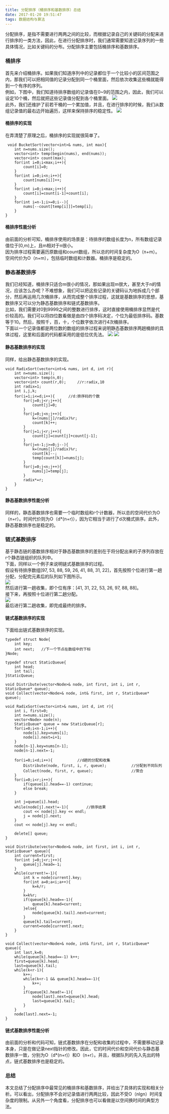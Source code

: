 ```yaml
---
title: 分配排序（桶排序和基数排序）总结
date: 2017-01-20 19:51:47
tags: 数据结构与算法
---
```

分配排序，是指不需要进行两两之间的比较，而根据记录自己的关键码的分配来进行排序的一类方法，因此，在进行分配排序时，我们通常需要知道记录序列的一些具体情况，比如关键码的分布。分配排序主要包括桶排序和基数排序。   
<!--more-->
### 桶排序
首先来介绍桶排序。如果我们知道序列中的记录都位于一个比较小的区间范围之内，那我们可以把相同值的记录分配到同一个桶里面，然后依次收集这些桶就能得到一个有序的序列。    
例如，下图中，我们知道待排序数组的记录值在0~9的范围之内，因此，我们可以设定10个桶，然后就把这些记录值分配到各个桶里面。
![](http://i.imgur.com/SVkuDWp.png)  
此外，我们还维护了前若干桶的一个累加值，并且，在进行排序的时候，我们从数组记录值的最右边开始遍历，这样来保持排序的稳定性。 
![](http://i.imgur.com/yGcdDMb.png)

#### 桶排序的实现
在弄清楚了原理之后，桶排序的实现就很简单了。

	 void BucketSort(vector<int>& nums, int max){
	 	int n=nums.size();
	 	vector<int> temp(begin(nums), end(nums));
	 	vector<int> count(max);
	 	for(int i=0;i<max;i++){
		 	count[i]=0;
	 	}
	 	for(int i=0;i<n;i++){
		 	count[nums[i]]++;
	 	}
	 	for(int i=0;i<max;i++){
		 	count[i]=count[i-1]+count[i];
	 	}
	 	for(int i=n-1;i>=0;i--){	
		 	nums[--count[temp[i]]]=temp[i];
	 	}
	}

#### 桶排序性能分析
由前面的分析可知，桶排序使用的场景是：待排序的数组长度为n，所有数组记录值位于[0,m)上，且m相对于n很小。    
因为排序过程需要遍历原数组和count数组，所以总的时间复杂度为O（n+m）。空间代价为O（n+m），包括临时数组和计数器。桶排序是稳定的。   
### 静态基数排序
我们已经知道，桶排序只适合m很小的情况，那如果出现m很大，甚至大于n的情况，应该怎么办呢？不难想象，我们可以把这些记录的关键码认为地拆成几个部分，然后再运用几次桶排序，从而完成整个排序过程，这就是基数排序的思想，基数排序又可以分为静态基数排序和链式基数排序。        
比如，我们需要对0到9999之间的整数进行排序，这时直接使用桶排序显然是代价较高的。我们可以将四位数看做是由四个排序码决定，个位为最低排序码。基数等于10。然后，按照千，百，十，个位数字依次进行4次桶排序。     
下面以一个记录值都是两位数的数组的排序过程来说明静态基数排序两趟桶排的具体过程，这里和后面的代码都采用的是低位优先法。
![](http://i.imgur.com/gPF11Hv.png)
![](http://i.imgur.com/hr8v9TV.png)

#### 静态基数排序的实现

同样，给出静态基数排序的实现。

	void RadixSort(vector<int>& nums, int d, int r){
		int n=nums.size();
		vector<int> temp(n,0);
		vector<int> count(r,0);		//r:radix,10
		int radix=1;
		int i,j,k;
		for(i=1;i<=d;i++){		//d:排序码的个数
			for(j=0;j<r;j++){
				count[j]=0;
			}
			for(j=0;j<n;j++){
				k=(nums[j]/radix)%r;
				count[k]++;
			}
			for(j=1;j<r;j++){
				count[j]=count[j]+count[j-1];
			}
			for(j=n-1;j>=0;j--){
				k=(nums[j]/radix)%r;
				count[k]--;
				temp[count[k]]=nums[j];
			}
			for(j=0;j<n;j++){
				nums[j]=temp[j];
			}
			radix*=r;
		}
	}
#### 静态基数排序性能分析
同样的，静态基数排序也需要一个临时数组和r个计数器，所以总的空间代价为O（n+r）。时间代价则为O（d*(n+r)），因为它相当于进行了d次桶式排序。此外，静态基数排序也是稳定的。

### 链式基数排序
基于静态链的基数排序相对于静态基数排序的差别在于将分配出来的子序列存放在r个静态链组织的队列中。   
下面，同样以一个例子来说明链式基数排序的过程。    
假设有待排序数组[97, 53, 88, 59, 26, 41, 88, 31, 22]，首先按照个位进行第一趟分配，分配完元素后的队列如下图所示。   
![](http://i.imgur.com/D5ZCnQk.png)    
然后进行第一趟收集，即个位有序：[41, 31, 22, 53, 26, 97, 88, 88]。    
接下来，再按照十位进行第二趟分配。    
![](http://i.imgur.com/BUeHB5r.png)    
最后进行第二趟收集，即完成最终的排序。

#### 链式基数排序的实现

下面给出链式基数排序的实现。

	typedef struct Node{
		int key;
		int next;	//下一个节点在数组中的下标
	}Node;

	typedef struct StaticQueue{
		int head;
		int tail;
	}StaticQueue;

	void Distribute(vector<Node>& node, int first, int i, int r, StaticQueue* queue);
	void Collect(vector<Node>& node, int& first, int r, StaticQueue* queue);

	void RadixSort(vector<int>& nums, int d, int r){
		int i, first=0;
		int n=nums.size();
		vector<Node> node(n);
		StaticQueue* queue = new StaticQueue[r];
		for(i=0;i<n-1;i++){
			node[i].key=nums[i];
			node[i].next=i+1;
		}
		node[n-1].key=nums[n-1];
		node[n-1].next=-1;
	
		for(i=0;i<d;i++){			//d趟的分配和收集
			Distribute(node, first, i, r, queue);			//分配到不同队列
			Collect(node, first, r, queue);					//聚合
		}
		for(i=0;i<r;i++){
			if(queue[i].head==-1) continue;
			else break;
		}
	
		int j=queue[i].head;
		while(node[j].next!=-1){		//排序结果
			cout << node[j].key << endl;
			j = node[j].next;
		}
		cout << node[j].key << endl;
	
		delete[] queue;
	}

	void Distribute(vector<Node>& node, int first, int i, int r, StaticQueue* queue){
		int current=first;
		for(int j=0;j<r;j++){
			queue[j].head=-1;
		}
		while(current!=-1){
			int k = node[current].key;
			for(int a=0;a<i;a++){
				k=k/r;
			}
			k=k%r;
			if(queue[k].head==-1){
				queue[k].head=current;
			}else{
				node[queue[k].tail].next=current;
			}
			queue[k].tail=current;
			current=node[current].next;
		}
	}

	void Collect(vector<Node>& node, int& first, int r, StaticQueue* queue){
		int last,k=0;
		while(queue[k].head==-1) k++;
		first=queue[k].head;
		last=queue[k].tail;
		while(k<r-1){
			k++;
			while(k<r-1 && queue[k].head==-1){
				k++;
			}
			if(queue[k].head!=-1){
				node[last].next=queue[k].head;
				last=queue[k].tail;
			}
		}
		node[last].next=-1;
	}

#### 链式基数排序性能分析
由前面的分析和代码可知，链式基数排序在分配和收集的过程中，不需要移动记录本身，只是在做记录next指针的修改。因此，它的时间代价和空间代价与静态基数排序一致，分别为O（d*(n+r)）和O（n+r）。并且，根据队列的先入先出的特点，链式基数排序也是稳定的。

### 总结
本文总结了分配排序中最常见的桶排序和基数排序，并给出了具体的实现和相关分析。可以看出，分配排序不会对记录值进行两两比较，因此不受O（nlgn）时间复杂度的限制。从另外一个角度看，分配排序也可以看做是以空间换时间的典型方法。